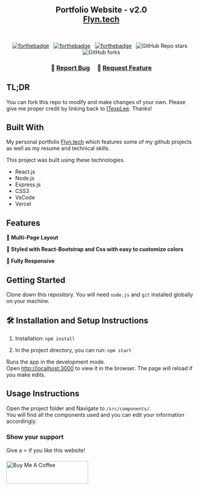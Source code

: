 <h2 align="center">
  Portfolio Website - v2.0<br/>
  <a href="https://Flyn.vercel.app/" target="_blank">Flyn.tech</a>
</h2>
<!-- <div align="center">
  <img alt="Demo" src="./Images/readme-img1.png" />
</div> -->

<br/>

<center>

[![forthebadge](https://forthebadge.com/images/badges/built-with-love.svg)](https://forthebadge.com) &nbsp;
[![forthebadge](https://forthebadge.com/images/badges/made-with-javascript.svg)](https://forthebadge.com) &nbsp;
[![forthebadge](https://forthebadge.com/images/badges/open-source.svg)](https://forthebadge.com) &nbsp;
![GitHub Repo stars](https://img.shields.io/github/stars/ITexpLee/Portfolio?color=red&logo=github&style=for-the-badge) &nbsp;
![GitHub forks](https://img.shields.io/github/forks/ITexpLee/Portfolio?color=red&logo=github&style=for-the-badge)

</center>

<h3 align="center">
    🔹
    <a href="https://github.com/ITexpLee/Portfolio/issues">Report Bug</a> &nbsp; &nbsp;
    🔹
    <a href="https://github.com/ITexpLee/Portfolio/issues">Request Feature</a>
</h3>

## TL;DR

You can fork this repo to modify and make changes of your own. Please give me proper credit by linking back to [ITexpLee](https://github.com/ITexpLee/Portfolio). Thanks!

## Built With

My personal portfolio <a href="https://Flyn.vercel.app/" target="_blank">Flyn.tech</a> which features some of my github projects as well as my resume and technical skills.<br/>

This project was built using these technologies.

- React.js
- Node.js
- Express.js
- CSS3
- VsCode
- Vercel

## Features

**📖 Multi-Page Layout**

**🎨 Styled with React-Bootstrap and Css with easy to customize colors**

**📱 Fully Responsive**

## Getting Started

Clone down this repository. You will need `node.js` and `git` installed globally on your machine.

## 🛠 Installation and Setup Instructions

1. Installation: `npm install`

2. In the project directory, you can run: `npm start`

Runs the app in the development mode.\
Open [http://localhost:3000](http://localhost:3000) to view it in the browser.
The page will reload if you make edits.

## Usage Instructions

Open the project folder and Navigate to `/src/components/`. <br/>
You will find all the components used and you can edit your information accordingly.

### Show your support

Give a ⭐ if you like this website!

<a href="https://www.buymeacoffee.com/ITexpLee" target="_blank"><img src="https://cdn.buymeacoffee.com/buttons/v2/default-violet.png" alt="Buy Me A Coffee" height= "60px" width= "217px" ></a>
